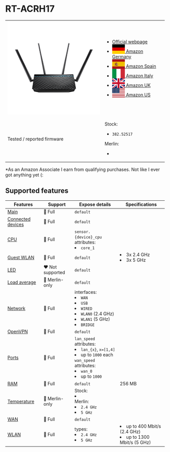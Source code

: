 # RT-ACRH17

<table>
<tr><td><img src="/devices/RT-ACRH17.png" width="300"></td><td>

- [Official webpage](https://www.asus.com/us/networking-iot-servers/wifi-routers/asus-wifi-routers/rt-acrh17/)
- [<img src="/flags/de.svg" height="30" style="vertical-align:bottom;" alt="Germany"> Amazon Germany](https://amzn.to/3tvdN5G)
- [<img src="/flags/es.svg" height="30" style="vertical-align:bottom;" alt="Spain"> Amazon Spain](https://amzn.to/3hCiqZl)
- [<img src="/flags/it.svg" height="30" style="vertical-align:bottom;" alt="Italy"> Amazon Italy](https://amzn.to/3A7PUVS)
- [<img src="/flags/gb.svg" height="30" style="vertical-align:bottom;" alt="UK"> Amazon UK](https://amzn.to/3Tvpbcv)
- [<img src="/flags/us.svg" height="30" style="vertical-align:bottom;" alt="USA"> Amazon US](https://amzn.to/3UwX26f)
</td></tr>
<tr><td>Tested / reported firmware</td><td>

Stock:
- `382.52517`

Merlin:
- ` `
</td></tr>
</table>

*As an Amazon Associate I earn from qualifying purchases. Not like I ever got anything yet (:

## Supported features

|Features|Support|Expose details|Specifications|
|--------|-------|--------------|--------------|
|[Main](/features/0_main.md)|:green_heart: Full|`default`|
|[Connected devices](/features/connected-devices.md)|:green_heart: Full|`default`|
|[CPU](/features/cpu.md)|:green_heart: Full|`sensor.{device}_cpu` attributes:<li>`core_1`</li>||
|[Guest WLAN](/features/guest-wlan.md)|:green_heart: Full|`default`|<li>3x 2.4 GHz</li><li>3x 5 GHz</li>|
|[LED](/features/led.md)|:heart: Not supported|`default`|
|[Load average](/features/load-average.md)|:yellow_heart: Merlin-only|`default`|
|[Network](/features/network.md)|:green_heart: Full|interfaces:<li>`WAN`</li><li>`USB`</li><li>`WIRED`</li><li>`WLAN0` (2.4 GHz)</li><li>`WLAN1` (5 GHz)</li><li>`BRIDGE`</li>|
|[OpenVPN](/features/openvpn.md)|:green_heart: Full|`default`|
|[Ports](/features/ports.md)|:green_heart: Full|`lan_speed` attributes:<li>`lan_{x}`, `x=[1,4]`</li><li>up to `1000` each</li>`wan_speed` attributes:<li>`wan_0`</li><li>up to `1000`</li>||
|[RAM](/features/ram.md)|:green_heart: Full|`default`|256 MB|
|[Temperature](/features/temperature.md)|:yellow_heart: Merlin-only|Stock:<li>` `</li>Merlin:<li>`2.4 GHz`</li><li>`5 GHz`</li>|
|[WAN](/features/wan.md)|:green_heart: Full|`default`||
|[WLAN](/features/wlan.md)|:green_heart: Full|types:<li>`2.4 GHz`</li><li>`5 GHz`</li>|<li>up to 400 Mbit/s (2.4 GHz)</li><li>up to 1300 Mbit/s (5 GHz)</li>|
